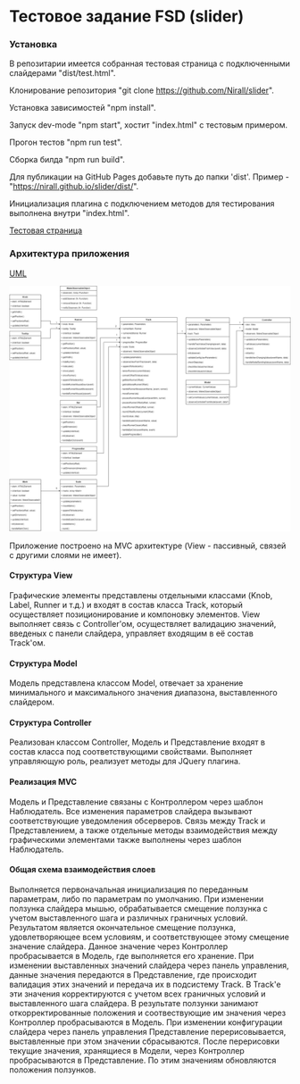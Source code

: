 # Тестовое задание FSD (slider)


### Установка
В репозитарии имеется собранная тестовая страница с подключенными слайдерами "dist/test.html".

Клонирование репозитория "git clone https://github.com/Nirall/slider".

Установка зависимостей "npm install".

Запуск dev-mode "npm start", хостит "index.html" с тестовым примером.

Прогон тестов "npm run test".

Сборка билда "npm run build".

Для публикации на GitHub Pages добавьте путь до папки 'dist'. Пример - "https://nirall.github.io/slider/dist/".

Инициализация плагина с подключением методов для тестирования выполнена внутри "index.html".

[Тестовая страница](https://nirall.github.io/slider/dist/)

### Архитектура приложения
[UML](https://viewer.diagrams.net/?target=blank&highlight=0000ff&edit=_blank&layers=1&nav=1&title=UML.drawio#R7V1bc9pIE%2F01VPE9sCWJ%2B6OxQ%2BLEt4293uyjDAPIFhKRRLD9678Z3WFagthzsZ2uSu2isbhI50yr%2B3RPT6N9vHz8HNirxbk%2FJW7DMqaPjfZJw7Ksjtmn%2F2MjT8lI3%2BglA%2FPAmSZDZjFw7TyTdNBIR9fOlIRbJ0a%2B70bOantw4nsemURbY3YQ%2BJvt02a%2Bu%2F2tK3tOuIHrie3yo%2F8602iRjpq9YfGHL8SZL7Kv7nU7yV%2BWdnZ2einhwp76m9JQ%2B1OjfRz4fpS8Wj4eE5fdvezG%2FHv69K979tD7%2FPXv8Kf9z%2BjbzcVtK%2Fmw8e%2B8Jb%2BGgHjRiz%2F659H65%2B39eHZ5d7aanZ5ebL6Neq2BlXz2L9tdb9%2BxMHrK7mFEHunXjhbR0qUDJn0ZRoH%2FQI591w%2FoiOd79MzRzHHdnSHbdeYePZzQH07o%2BOgXCSKHonOU%2FmHpTKfsa0abhROR65U9Yd%2B5oVykY4G%2F9qaE%2FXyDHh14E9Kfz76IPJauKL0pn4m%2FJFHwRE9J%2F9pJ4U0JbnXT401Bl%2ByURYkoGSvslKDz%2FIMLDOiLFIbfgMQccpB88%2Fw7DpVw4yxdO7nzvhddp38xD7ntkc%2Fu72ThuNMz%2B8lfs2sKI3vykB2NFn7gPNOPtQvI7SBK57fV2zrjmr0zRSkgIT3nKkPJ3Bk6tx%2B3TjyzwygdmPiua69C5y6%2FjKUdzB1v5EeRv5RMglZusJ4y%2B8XTwBwAPDCHNURIv%2B87tWy2N6cXln9hb4d1Jv91PYh1ve0vs10KsGdHZMTmSsiRL7%2FSl%2FMxI3qJjw1r1Di2GkcGcQlF5ig5%2BHJzfvaJDjBoKkzI79oNl8yiSvqG1Fo43vwsPuekU4x8T%2B8XG%2FLpe2dubLYX1NYQL7YrkR3ZCc8YqVa%2B40XxDe2O6D96vcfGX91Gl%2F7wY3psFsf0Hzs9iI59j16L7cQsJJTEG8KIDPCzfo7vJ%2BjTNvD76LhLkJeYJWN2e%2FJ1%2FNw5u7CPvP%2B%2Bb8z595tWG2QBfVN4m6LDiGAZd%2FTpTmwPGSCaAV1LHQNgQ2ACFNhB2XVi9BKUM4fLfBHEuWuQYnrDID9pmRzubR73NoCxa98R98oPncjx2ecHybk72GuDtz84DN6BLHR5TzA383MSxVg2%2F4fTWjTuA92GvVOLezZhEHrx0JumQpMOYt%2Btxj4sYe%2FPZvQQGSCeAe0Drb40BvSqGbBeTWlg0SwcPCSAeAL0Opq9Ol5tGNkBBzSKDQLFhsF27J9LqiUO5HrAFgc6VjUJDpYaOm9WaTBhpcFCmeGF9kiEygAzUYA12njPs%2Bl60J13LTJ9vL6fPZ%2BQVhUDUGVQQwBAZJBGANAfqREb%2FbuQBPRSwtwUnNsP5DIeZXf58u6eZZCQEmIpAQgT0igBPxZQd5KHrmnwDigIryzdKYuBUX9QDj0gPyie2XBSIcP%2B5JQ6eSGCLwV8QHlQ%2B6SHrDoqD8rwB4QHxZOfF55b7D2eEzUzVw9xF477kA%2F%2F1c57%2FnnfSmb9wvao4zWyg2PXmTw0yS966UgA4SG%2BqTDGf36Yjb%2Fcdu5%2FrK7Gf2%2BMz0d3X1tAiHcTME3vnWuOv6suble35cWFBhjG8GwQVPxmpVY4Y0ebNw%2FtjAlldvQGnWp6VGuRedlcZo4s%2FvtM9XIkaKgGNR4KRcKmn18WI66KIbRZGUtrDcBrZEmQlNKeWUCZbE6FYO15JDindyOnwvd4CGkgmAaAOKmYBjXxakKDo%2Bk0lisSnRrJII8MgCypmAw1hTN3dpDkKaBcaor8u0W0xnFJlwjAyVMxuEOCpTTgYZe7zi8I%2FDl1B8NRRoCr0gASQSgRDnVVpQUyMA8oxMnyIwZ%2FshLpowEvDdKudkevpiIO8496SJE539rmOfSg3wE5zT9yS%2BTKMfwHyTsKCumMA%2F03AXlHeKbvr3wsgnyUIYXjD8iQik19f6%2Bpv3XIZhz4y1ifTARpdgctg9LDRk4I50RHoaWHOcFXw%2BacsFcr4k1v%2FAt%2FSpr0yoMnZIB4oU97VD%2FgGMCykvRCySZRcsLmZB2wC79lp%2BCjQTwJhgojfJAEQz5FleYoJ77HLuQyXhBz48cUaManIQ9E86AN5IYU84CP8Ft5dRJT%2FBOLkLABi5TEM6Cj20kc8omfggGF2I88kMuDvm7HcMhnfraqVhICnNP7nYQJFzRwTEKFRn9UChySLFGjf4IkEU6SoW7fcQhVtMUkWdJ7nFCk6d%2FdI%2Faisc%2FLWPRhzwvHrTwlNCFhmFmIdUg%2BMXuQ2InzZdkuIDGEEwPo5qWYGLzOCBEj9R2SlfbICamc6Gv3KnnpMYsvF2TygIxQXVhkaPcvIdkpqStiSfaEC6kHkcpPl9iUQw4ZLN1%2BZN57sIINieCUmIQwIivkgHAOdLX7k3wmYivgjAtLSgslioAT1Ug5lBjo9iRNo1KOLLkNx64fsjATnw5SaNADmrWopkGlJgmtoCoMAy6oksOItm7nMS%2BJ5RmRVLKUilBRnRZPgK5ChxHu4s6r0weVJr6zFXbvqqsXIDyByyzzhfgftKlXxTIJa7uc1jKOgsCm19xzGXXGa28Sly1avXkxddFm7TUAb7LTF%2FyToUrrHZSxq89L4T20j5esrj4V1bX0m6bTy3TiJx5Kc1asm8ymPfoowgnRO%2FBxJG%2B%2B8wpnsXaSsAQp8kIDL4D244p5UVNy6%2FmRM3u6zB0FC1mhhhVKW4OBMS2fIbtJtg3DIEbpPkhtYGMieB%2Bk3osagrzJfZDgyvBqO4X9ifcaptpJ%2Fn52QYIfVtifWBUBVG6CVKG1AgzAsFUMugr3QILB5TMr2ItWCfLad0Gqa0XLb4WDmXaJXNC%2FLRLQmhR70yokgPZdkUxenK5o44XRp8DocyeFBjWjBFWIvMr7%2FefQYDpWqekPbGPoLPAEd4lGWwRP7DeZKIN%2FMtynwjKiVBCLA84qdQzxfyX%2B2nfEsaomP2oOiiigcgcc%2BCfXaI%2FYlUwPKQ7eOEceKyAxEqUoUfge6nzKEqMsSGlEMUoN9rotvlXTnAzlKMVsULlVDsyGGl0a9SgFDNC%2FaU6NB0gfBvGTHZ8EEqJ%2FlbvlwMjX1EfRW5u1FUHsxWMPtKNUi327xgVk2J8xFxqhlyH66XYA2zWbDIQLf4PQy4Ie6D6pGPoab49BjxZfFvZQx0nF2NeUIWADYhUUAFpOKqZA5WLe7VaD65Cc%2BBsP98mUxQSg6aRiJlT2lOOYUHSeRCaIZwLQWVIxEyqbyHFM%2BGeFPJDEA6jLpGIeDDlUyXROsqojelMW%2Fpw1JP5UjO5s01Wcc%2BbHGRyWwLknUfSUlhXZ68hvbG1lQx6d6Efp9X%2FsoygYydFJVksUHzxlB8w%2F%2BVE%2BKL2LHRZvi4%2BK902PgiDmytSxlz51eBZsZ032h7HjZj%2BJx7iuAin018GE1NzXdH5HdjAntZxJZXl202sZExDXjpxf5ZMk0KHD6wMmR5B02nNbEx1uASoL2PKU4GbhROSaznz2nZvAXnG0%2Bz3ADi8Zy25BFr0BXZo60AytKRh7HSR83F63BSCWDwrkwk754LB%2FaAsOIUvX3m75YKZjchVEuG7tZa5D53BqvpUqwg4sLGAVmTIKaC8k7GDHFYnwHlokKKtcqFuXMOAqRjA6FE4AlZ00YAbU5Q1IdHJKH%2B0ho8DUSV8hC4SzQH%2FnjE5NqQgWCylggPbiwS6fQTi3gwcOagw%2BBQafXOcU0wR6bsHLGIcfO%2F7swpuqY%2Fz5UqOUT%2FD30zili6uYNFNAe%2BuUXlUn2HSAoe%2Btl3fAKmsE%2F5XgH9pZRd7837%2FbOi5hU0wKaAmbYlZAsQpKUqLwBZawKe2n1K2pXcclbJKx123xe7DXj0vYdLABWMKmmA31q1kLcRLRF48%2BsHxNMfo1yQnUJBWE%2F8AyNsUM4JMTLfYez4mamf%2BPwIsHHljDphh4vvBgq3SVKdPJdmUIvwTZT7sXyOt%2B8daVHNaYjBCYjBgckIqAc1IfPBXRq5GhKAw2%2FfyyDnVVDKFtqrVN%2BTx%2FPyVxvZpEOZ2rDwUNtvYmS1KpuC%2BZHFZor5Lr16zARKFaDym0N%2BDrYas1ifAe3EpPlk6drfSskScK5wDDFPEE0F4016%2BRJ9nedOyhH2KEKgF67dVy%2FZpm%2F9hyQQUFtPfX60ML7VGclA689rZ6%2FT3r6mOpKlEn40X1mKWUqghob7bX5%2BUhZggmAaE%2BIPoAsnDX3mivz0tBDPd4CTsiLkP70%2B71YScNKZ00sjrvva00Mga8kVYaAz4A7FbN%2Bz%2BjlYZpGZp7aZhGDyepjEmatbHZO0kH1puapKbB%2B2e8EPuxZ2l7d5M0oMuJ4lk6wFn6yln682j98%2FZ%2BPLu8O1vNTk8vNt9GvXyr4f2ztCN6lsZvTbOe%2BQmpY1l88hUbKDFzZwFkP204MT7w%2FHanv0PG5BcILQAwDT6V86f1zGpnhKlpe6vWhGRMQBMi9kGfBdZlEwLamqH5NkxIe8cHNdLpWmlDdt7QTtP3cm2IyZcz%2F%2FE2pKvdhvCeINoQATakBwQLzw%2Bz8Zfbzv2P1dX4743x%2Bejua6sl3IS8kg98Ic8fP0l1d8c0gZ3Vbx2y4XDBamCBNBgYOyFjtsNEWX3tAjxo1xHhA1QDm1ZN7h%2FLgV%2FTXNsU0aIEJKW8%2FVQrdtrG0k%2BdtIAKghXTAq4OobeBPRjizdfjl4i9aOyhul%2FF2GODCpkAg5W%2FEMKyKn9Ni68A2i39DezNFVb%2FymQBVP6reJ7X7bIZl4LFNv6W%2FfmYDlDXfV4uCaNEsZEaEqgBlQerpUbFVtxW5hLSm0LxdV0SjAN%2FyaJZJIYCYkBFw4qJYYF%2BIVYNy4YeKhtWDD2fAGglhw5zGeg9mTlzdBykSwZQwbBiJlS2t5gsyOThOiKrZkj%2Fg%2FBLgB%2BqG1YMP1Q4XMB%2Fbj%2FGLmNzmb5AGsgQDvX7iHz4sEUDx0tpkL5AGkigAbRxt1oaZMUI5cb7%2FpS4HNqY3opvg5z0VvdQ%2FzAPLj9qeqtd03Zvsg4YELE5ChMZ%2B3hrCC1UvYXKJ%2Fs7ynBliV%2FMcL0hWujPcAFbznM4Y5bjxQAfmsaSluQANpIvt2LesvvN7QcDnSfJaXGZ2OUsE78b7TE6seKpAm0ip9gW7C%2BC2Fa8Yw93V%2FJGekihxxvIlHX4Z0XBBwx0ZAY6prlT7Q4W8vVBOnzwSKcDN274xWpL49gGrDJFg1Qxt18V0sAElGWPgNbyDPllrLvE0MMSDGL%2FWuyhuEUt9p2a4h0MZzXRAop2FNMCi%2FZkAgwW7UEIS4tnOzXVWli0p4gFUCii%2BNFfo2aGBNQzkAkSmADV6KllQhYCQ0ygF0w22MRLBvBQDZ5i4HkTkNfgYb9WWbhDCVbFuENRX6lam4X7mVSdlF7EAuUFdQiwLleqIACV5Cl2C%2FbtOMX0gGviTTNuhEgOReSACvYUG44%2Bhyt2iWjsFan3dokYpJNub7OqfDml5lYz%2Fe62uN22VHSOATa8%2FtOaUvR3sgpt7W0msx%2BENkGsTegeahJ6oi3CK%2FnQQT5IaTuatdvYz4gsn%2FdmKMFX0Pxpdts0hjvZZ%2B0tv7LG4%2B9ooraMvwyjvz1bB8Ph3vlKj65I4MR6tt5JnBUVH2DW31hHMGDzT5zE8lqC0cPA96OyB00vdZGk49uf%2Fg8%3D)

![UMl local](src/UML.jpg?raw=true "UML")

Приложение построено на MVC архитектуре (View - пассивный, связей с другими слоями не имеет).

#### Структура View
Графические элементы представлены отдельными классами (Knob, Label, Runner и т.д.) и входят в состав класса Track, который  осуществляет позиционирование и компоновку элементов. View выполняет связь с Controller'ом, осуществляет валидацию значений, введеных с панели слайдера, управляет входящим в её состав Track'ом.

#### Структура Model
Модель представлена классом Model, отвечает за хранение минимального и максимального значения диапазона, выставленного слайдером.

#### Структура Controller
Реализован классом Controller, Модель и Представление входят в состав класса под соответствующими свойствами. Выполняет управляющую роль, реализует методы для JQuery плагина.

#### Реализация MVC
Модель и Представление связаны с Контроллером через шаблон Наблюдатель. Все изменения параметров слайдера вызывают соответствующие уведомления обсерверов. Связь между Track и Представлением, а также отдельные методы взаимодействия между графическими элементами также выполнены через шаблон Наблюдатель.

#### Общая схема взаимодействия слоев
Выполняется первоначальная инициализация по переданным параметрам, либо по параметрам по умолчанию.
При изменении ползунка слайдера мышью, обрабатывается смещение ползунка с учетом выставленного шага и различных граничных условий. Результатом является окончательное смещение ползунка, удовлетворяющее всем условиям, и соответствующее этому смещение значение слайдера. Данное значение через Контроллер пробрасывается в Модель, где выполняется его хранение.
При изменении выставленных значений слайдера через панель управления, данные значения передаются в Представление, где происходит валидация этих значений и передача их в подсистему Track. В Track'e эти значения корректируются с учетом всех граничных условий и выставленного шага слайдера. В результате ползунки занимают откорректированные положения и соотвествующие им значения через Контроллер пробрасываются в Модель.
При изменении конфигурации слайдера через панель управления Представление перерисовывается, выставленные при этом значении сбрасываются. После перерисовки текущие значения, хранящиеся в Модели, через Контроллер пробрасываются в Представление. По этим значениям обновляются положения ползунков.





